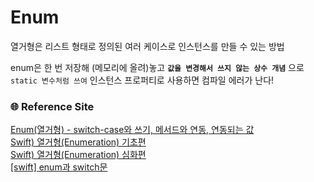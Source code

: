 # Enum
열거형은 리스트 형태로 정의된 여러 케이스로 인스턴스를 만들 수 있는 방법   

enum은 한 번 저장해 (메모리에 올려)놓고 **`값을 변경해서 쓰지 않는 상수 개념`** 으로   
`static 변수처럼 쓰여` 인스턴스 프로퍼티로 사용하면 컴파일 에러가 난다!   

### 🌐 Reference Site
[Enum(열거형) - switch-case와 쓰기, 메서드와 연동, 연동되는 값](https://jinios.github.io/swift/2017/11/22/enum/)   
[Swift) 열거형(Enumeration) 기초편](https://babbab2.tistory.com/116)   
[Swift) 열거형(Enumeration) 심화편](https://babbab2.tistory.com/117)   
[[swift] enum과 switch문](https://sweetdev.tistory.com/317)   
